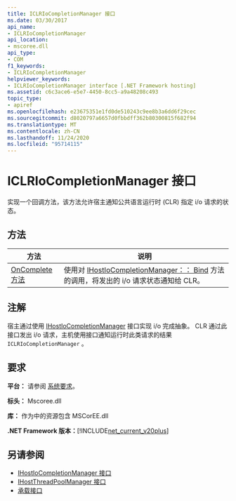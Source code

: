 ```yaml
---
title: ICLRIoCompletionManager 接口
ms.date: 03/30/2017
api_name:
- ICLRIoCompletionManager
api_location:
- mscoree.dll
api_type:
- COM
f1_keywords:
- ICLRIoCompletionManager
helpviewer_keywords:
- ICLRIoCompletionManager interface [.NET Framework hosting]
ms.assetid: c6c3ace6-e5e7-4450-8cc5-a9a48208c493
topic_type:
- apiref
ms.openlocfilehash: e23675351e1fd0de510243c9ee8b3a6dd6f29cec
ms.sourcegitcommit: d8020797a6657d0fbbdff362b80300815f682f94
ms.translationtype: MT
ms.contentlocale: zh-CN
ms.lasthandoff: 11/24/2020
ms.locfileid: "95714115"
---
```

# <a name="iclriocompletionmanager-interface"></a>ICLRIoCompletionManager 接口

实现一个回调方法，该方法允许宿主通知公共语言运行时 (CLR) 指定 i/o 请求的状态。  
  
## <a name="methods"></a>方法  
  
|方法|说明|  
|------------|-----------------|  
|[OnComplete 方法](iclriocompletionmanager-oncomplete-method.md)|使用对 [IHostIoCompletionManager：： Bind](ihostiocompletionmanager-bind-method.md) 方法的调用，将发出的 i/o 请求状态通知给 CLR。|  
  
## <a name="remarks"></a>注解  

 宿主通过使用 [IHostIoCompletionManager](ihostiocompletionmanager-interface.md) 接口实现 i/o 完成抽象。 CLR 通过此接口发出 i/o 请求，主机使用接口通知运行时此类请求的结果 `ICLRIoCompletionManager` 。  
  
## <a name="requirements"></a>要求  

 **平台：** 请参阅 [系统要求](../../get-started/system-requirements.md)。  
  
 **标头：** Mscoree.dll  
  
 **库：** 作为中的资源包含 MSCorEE.dll  
  
 **.NET Framework 版本：**[!INCLUDE[net_current_v20plus](../../../../includes/net-current-v20plus-md.md)]  
  
## <a name="see-also"></a>另请参阅

- [IHostIoCompletionManager 接口](ihostiocompletionmanager-interface.md)
- [IHostThreadPoolManager 接口](ihostthreadpoolmanager-interface.md)
- [承载接口](hosting-interfaces.md)
